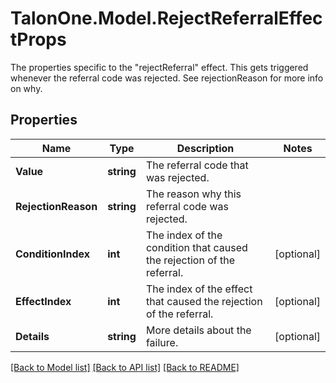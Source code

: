 # TalonOne.Model.RejectReferralEffectProps
The properties specific to the \"rejectReferral\" effect. This gets triggered whenever the referral code was rejected. See rejectionReason for more info on why.
## Properties

Name | Type | Description | Notes
------------ | ------------- | ------------- | -------------
**Value** | **string** | The referral code that was rejected. | 
**RejectionReason** | **string** | The reason why this referral code was rejected. | 
**ConditionIndex** | **int** | The index of the condition that caused the rejection of the referral. | [optional] 
**EffectIndex** | **int** | The index of the effect that caused the rejection of the referral. | [optional] 
**Details** | **string** | More details about the failure. | [optional] 

[[Back to Model list]](../README.md#documentation-for-models) [[Back to API list]](../README.md#documentation-for-api-endpoints) [[Back to README]](../README.md)

